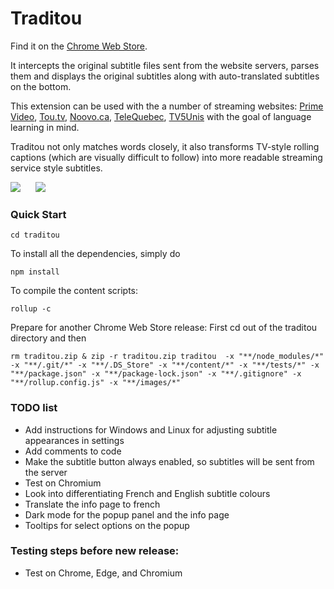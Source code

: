 # Traditou

Find it on the <a href="https://chrome.google.com/webstore/detail/traditou/bkjdjjgheofjpchhfpbnfcaklcboaoob" target="_blank">Chrome Web Store</a>.

It intercepts the original subtitle files sent from the website servers, parses them and displays the original subtitles along with auto-translated subtitles on the bottom.

This extension can be used with the a number of streaming websites: [Prime Video](https://primevideo.com), [Tou.tv](https://ici.tou.tv/), [Noovo.ca](https://noovo.ca), [TeleQuebec](https://video.telequebec.tv/), [TV5Unis](https://www.tv5unis.ca) with the goal of language learning in mind.

Traditou not only matches words closely, it also transforms TV-style rolling captions (which are visually difficult to follow) into more readable streaming service style subtitles.

<img src="images/telequebec_screenshot_with_border2.png">
<img src="images/demo.gif" style="margin-left:20px">

### Quick Start
```
cd traditou
```
To install all the dependencies, simply do
 ```
npm install
```

To compile the content scripts:

```
rollup -c
```

Prepare for another Chrome Web Store release:
First cd out of the traditou directory and then
```
rm traditou.zip & zip -r traditou.zip traditou  -x "**/node_modules/*" -x "**/.git/*" -x "**/.DS_Store" -x "**/content/*" -x "**/tests/*" -x "**/package.json" -x "**/package-lock.json" -x "**/.gitignore" -x "**/rollup.config.js" -x "**/images/*"
```

### TODO list

- Add instructions for Windows and Linux for adjusting subtitle appearances in settings
- Add comments to code
- Make the subtitle button always enabled, so subtitles will be sent from the server
- Test on Chromium
- Look into differentiating French and English subtitle colours
- Translate the info page to french
- Dark mode for the popup panel and the info page
- Tooltips for select options on the popup

### Testing steps before new release:
- Test on Chrome, Edge, and Chromium
